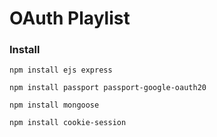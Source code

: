 # OAuth Playlist

### Install
```
npm install ejs express

npm install passport passport-google-oauth20

npm install mongoose

npm install cookie-session
```